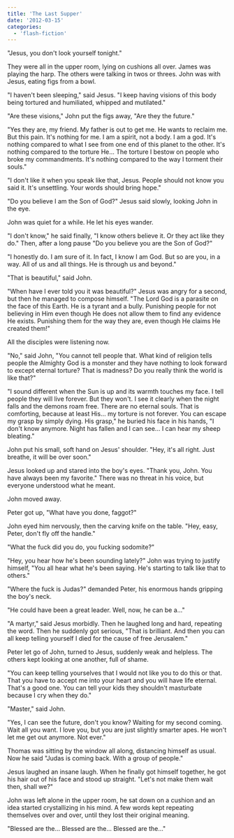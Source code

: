 ```yaml
---
title: 'The Last Supper'
date: '2012-03-15'
categories:
  - 'flash-fiction'
---
```


"Jesus, you don't look yourself tonight."

They were all in the upper room, lying on cushions all over. James was playing
the harp. The others were talking in twos or threes. John was with Jesus, eating
figs from a bowl.

<!-- truncate -->


"I haven't been sleeping," said Jesus. "I keep having visions of this body being
tortured and humiliated, whipped and mutilated."

"Are these visions," John put the figs away, "Are they the future."

"Yes they are, my friend. My father is out to get me. He wants to reclaim me.
But this pain. It's nothing for me. I am a spirit, not a body. I am a god. It's
nothing compared to what I see from one end of this planet to the other. It's
nothing compared to the torture He... The torture I bestow on people who broke
my commandments. It's nothing compared to the way I torment their souls."

"I don't like it when you speak like that, Jesus. People should not know you
said it. It's unsettling. Your words should bring hope."

"Do you believe I am the Son of God?" Jesus said slowly, looking John in the
eye.

John was quiet for a while. He let his eyes wander.

"I don't know," he said finally, "I know others believe it. Or they act like
they do." Then, after a long pause "Do you believe you are the Son of God?"

"I honestly do. I am sure of it. In fact, I know I am God. But so are you, in a
way. All of us and all things. He is through us and beyond."

"That is beautiful," said John.

"When have I ever told you it was beautiful?" Jesus was angry for a second, but
then he managed to compose himself. "The Lord God is a parasite on the face of
this Earth. He is a tyrant and a bully. Punishing people for not believing in
Him even though He does not allow them to find any evidence He exists. Punishing
them for the way they are, even though He claims He created them!"

All the disciples were listening now.

"No," said John, "You cannot tell people that. What kind of religion tells
people the Almighty God is a monster and they have nothing to look forward to
except eternal torture? That is madness? Do you really think the world is like
that?"

"I sound different when the Sun is up and its warmth touches my face. I tell
people they will live forever. But they won't. I see it clearly when the night
falls and the demons roam free. There are no eternal souls. That is comforting,
because at least His... my torture is not forever. You can escape my grasp by
simply dying. His grasp," he buried his face in his hands, "I don't know
anymore. Night has fallen and I can see... I can hear my sheep bleating."

John put his small, soft hand on Jesus' shoulder. "Hey, it's all right. Just
breathe, it will be over soon."

Jesus looked up and stared into the boy's eyes. "Thank you, John. You have
always been my favorite." There was no threat in his voice, but everyone
understood what he meant.

John moved away.

Peter got up, "What have you done, faggot?"

John eyed him nervously, then the carving knife on the table. "Hey, easy, Peter,
don't fly off the handle."

"What the fuck did you do, you fucking sodomite?"

"Hey, you hear how he's been sounding lately?" John was trying to justify
himself, "You all hear what he's been saying. He's starting to talk like that to
others."

"Where the fuck is Judas?" demanded Peter, his enormous hands gripping the boy's
neck.

"He could have been a great leader. Well, now, he can be a..."

"A martyr," said Jesus morbidly. Then he laughed long and hard, repeating the
word. Then he suddenly got serious, "That is brilliant. And then you can all
keep telling yourself I died for the cause of free Jerusalem."

Peter let go of John, turned to Jesus, suddenly weak and helpless. The others
kept looking at one another, full of shame.

"You can keep telling yourselves that I would not like you to do this or that.
That you have to accept me into your heart and you will have life eternal.
That's a good one. You can tell your kids they shouldn't masturbate because I
cry when they do."

"Master," said John.

"Yes, I can see the future, don't you know? Waiting for my second coming. Wait
all you want. I love you, but you are just slightly smarter apes. He won't let
me get out anymore. Not ever."

Thomas was sitting by the window all along, distancing himself as usual. Now he
said "Judas is coming back. With a group of people."

Jesus laughed an insane laugh. When he finally got himself together, he got his
hair out of his face and stood up straight. "Let's not make them wait then,
shall we?"

John was left alone in the upper room, he sat down on a cushion and an idea
started crystallizing in his mind. A few words kept repeating themselves over
and over, until they lost their original meaning.

"Blessed are the... Blessed are the... Blessed are the..."
